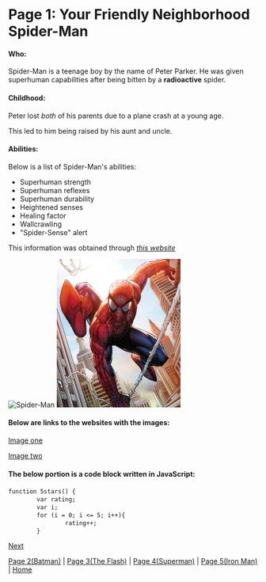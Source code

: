 # Page 1: Your Friendly Neighborhood Spider-Man

#### Who:
Spider-Man is a teenage boy by the name of Peter Parker.
He was given superhuman capabilities after being bitten by a **radioactive** spider.

#### Childhood:
Peter lost *both* of his parents due to a plane crash at a young age.

This led to him being raised by his aunt and uncle.

#### Abilities:
Below is a list of Spider-Man's abilities:

* Superhuman strength
* Superhuman reflexes
* Superhuman durability
* Heightened senses
* Healing factor
* Wallcrawling
* "Spider-Sense" alert

This information was obtained through [*this website*](https://www.marvel.com/characters/spider-man-peter-parker/in-comics)

![Spider-Man](https://www.writeups.org/wp-content/uploads/Spider-Man-Marvel-Comics-Peter-Parker-Profile.jpg)
![Spider-Man slinging on a web][Spider-Man]

[Spider-Man]: Images/spidermanpeterparker616.jpg

#### Below are links to the websites with the images:
[Image one](https://www.writeups.org/spider-man-marvel-comics-peter-parker/)

[Image two](https://cmro.travis-starnes.com/character_details.php?character=61)

#### The below portion is a code block written in JavaScript:
```
function 5stars() {
        var rating;
        var i;
        for (i = 0; i <= 5; i++){
                rating++;
        }
```

[Next](Mark2.md)

[Page 2(Batman)](Mark2.md) | 
[Page 3(The Flash)](Mark3.md) | 
[Page 4(Superman)](Mark4.md) | 
[Page 5(Iron Man)](Mark5.md) | 
[Home](README.md)